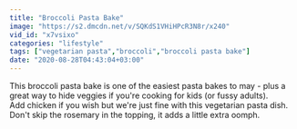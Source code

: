 ```yaml
---
title: "Broccoli Pasta Bake"
image: "https://s2.dmcdn.net/v/SQKdS1VHiHPcR3N8r/x240"
vid_id: "x7vsixo"
categories: "lifestyle"
tags: ["vegetarian pasta","broccoli","broccoli pasta bake"]
date: "2020-08-28T04:43:04+03:00"
---
```

This broccoli pasta bake is one of the easiest pasta bakes to may - plus a great way to hide veggies if you're cooking for kids (or fussy adults).  <br>Add chicken if you wish but we're just fine with this vegetarian pasta dish.  <br>Don't skip the rosemary in the topping, it adds a little extra oomph.
